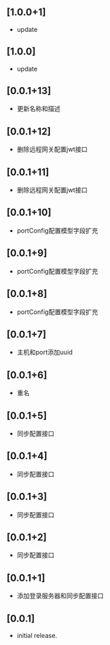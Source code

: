 ## [1.0.0+1]

* update

## [1.0.0]

* update

## [0.0.1+13]

* 更新名称和描述

## [0.0.1+12]

* 删除远程网关配置jwt接口

## [0.0.1+11]

* 删除远程网关配置jwt接口

## [0.0.1+10]

* portConfig配置模型字段扩充

## [0.0.1+9]

* portConfig配置模型字段扩充

## [0.0.1+8]

* portConfig配置模型字段扩充

## [0.0.1+7]

* 主机和port添加uuid

## [0.0.1+6]

* 重名

## [0.0.1+5]

* 同步配置接口

## [0.0.1+4]

* 同步配置接口

## [0.0.1+3]

* 同步配置接口

## [0.0.1+2]

* 同步配置接口

## [0.0.1+1]

* 添加登录服务器和同步配置接口

## [0.0.1]

* initial release.
